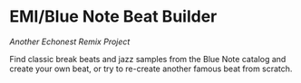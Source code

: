 # EMI/Blue Note Beat Builder

*Another Echonest Remix Project*

Find classic break beats and jazz samples from the Blue Note catalog and create your own beat, or try to re-create another famous beat from scratch.